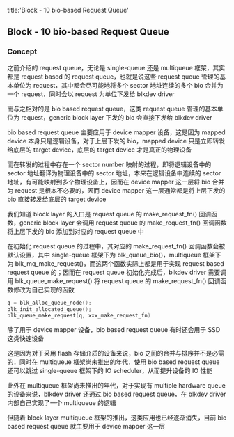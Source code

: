 title:'Block - 10 bio-based Request Queue'
## Block - 10 bio-based Request Queue

### Concept

之前介绍的 request queue，无论是 single-queue 还是 multiqueue 框架，其实都是 request based 的 request queue，也就是说这些 request queue 管理的基本单位为 request，其中都会尽可能地将多个 sector 地址连续的多个 bio 合并为一个 request，同时会以 request 为单位下发给 blkdev driver

而与之相对的是 bio based request queue，这类 request queue 管理的基本单位为 request，generic block layer 下发的 bio 会直接下发给 blkdev driver


bio based request queue 主要应用于 device mapper 设备，这是因为 mapped device 本身只是逻辑设备，对于上层下发的 bio，mapped device 只是立即转发给底层的 target device，底层的 target device 才是真正的物理设备

而在转发的过程中存在一个 sector number 映射的过程，即将逻辑设备中的 sector 地址翻译为物理设备中的 sector 地址，本来在逻辑设备中连续的 sector 地址，有可能映射到多个物理设备上，因而在 device mapper 这一层将 bio 合并为 request 是根本不必要的，因而 device mapper 这一层通常都是将上层下发的 bio 直接转发给底层的 target device


我们知道 block layer 的入口是 request queue 的 make_request_fn() 回调函数，generic block layer 会调用 request queue 的 make_request_fn() 回调函数将上层下发的 bio 添加到对应的 request queue 中

在初始化 request queue 的过程中，其对应的 make_request_fn() 回调函数会被默认设置，其中 single-queue 框架下为 blk_queue_bio()，multiqueue 框架下为 blk_mq_make_request()，而这两个函数实际上都是用于实现 request based request queue 的；因而在 request queue 初始化完成后，blkdev driver 需要调用 blk_queue_make_request() 将 request queue 的 make_request_fn() 回调函数修改为自己实现的函数

```c
q = blk_alloc_queue_node();
blk_init_allocated_queue();
blk_queue_make_request(q, xxx_make_request_fn)
```


除了用于 device mapper 设备，bio based request queue 有时还会用于 SSD 这类快速设备

这是因为对于采用 flash 存储介质的设备来说，bio 之间的合并与排序并不是必需的，同时在 multiqueue 框架尚未推出的年代，使用 bio based request queue 还可以跳过 single-queue 框架下的 IO scheduler，从而提升设备的 IO 性能

此外在 multiqueue 框架尚未推出的年代，对于实现有 multiple hardware queue 的设备来说，blkdev driver 还通过 bio based request queue，在 blkdev driver 内部自己实现了一个 multiqueue 的逻辑

但随着 block layer multiqueue 框架的推出，这类应用也已经逐渐消失，目前 bio based request queue 就主要用于 device mapper 这一层


